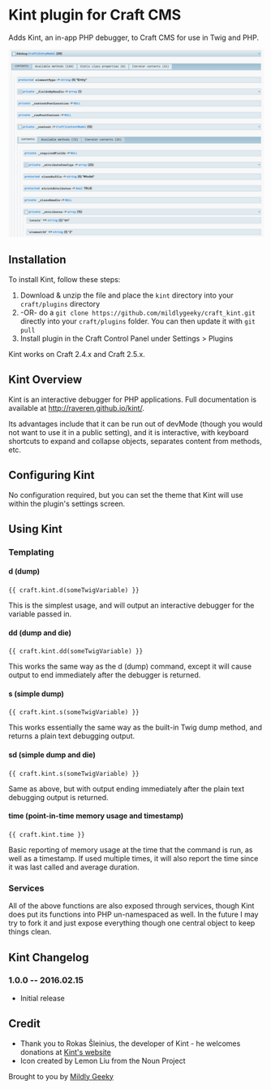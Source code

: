 # Kint plugin for Craft CMS

Adds Kint, an in-app PHP debugger, to Craft CMS for use in Twig and PHP.

![Screenshot](kint/resources/screenshots/screenshot.png)

## Installation

To install Kint, follow these steps:

1. Download & unzip the file and place the `kint` directory into your `craft/plugins` directory
2.  -OR- do a `git clone https://github.com/mildlygeeky/craft_kint.git` directly into your `craft/plugins` folder.  You can then update it with `git pull`
3. Install plugin in the Craft Control Panel under Settings > Plugins

Kint works on Craft 2.4.x and Craft 2.5.x.

## Kint Overview

Kint is an interactive debugger for PHP applications. Full documentation is available at http://raveren.github.io/kint/.

Its advantages include that it can be run out of devMode (though you would not want to use it in a public setting), and
it is interactive, with keyboard shortcuts to expand and collapse objects, separates content from methods, etc.

## Configuring Kint

No configuration required, but you can set the theme that Kint will use within the plugin's settings screen.

## Using Kint

### Templating

#### d (dump)

`{{ craft.kint.d(someTwigVariable) }}`

This is the simplest usage, and will output an interactive debugger for the variable passed in.

#### dd (dump and die)

`{{ craft.kint.dd(someTwigVariable) }}`

This works the same way as the d (dump) command, except it will cause output to end immediately after the debugger is returned.

#### s (simple dump)

`{{ craft.kint.s(someTwigVariable) }}`

This works essentially the same way as the built-in Twig dump method, and returns a plain text debugging output.

#### sd (simple dump and die)

`{{ craft.kint.s(someTwigVariable) }}`

Same as above, but with output ending immediately after the plain text debugging output is returned.

#### time (point-in-time memory usage and timestamp)

`{{ craft.kint.time }}`

Basic reporting of memory usage at the time that the command is run, as well as a timestamp. If used multiple times,
it will also report the time since it was last called and average duration.

### Services

All of the above functions are also exposed through services, though Kint does put its functions
into PHP un-namespaced as well. In the future I may try to fork it and just expose everything though
one central object to keep things clean.

## Kint Changelog

### 1.0.0 -- 2016.02.15

* Initial release

## Credit

* Thank you to Rokas Šleinius, the developer of Kint - he welcomes donations at [Kint's website](http://raveren.github.io/kint/)
* Icon created by Lemon Liu from the Noun Project

Brought to you by [Mildly Geeky](https://www.mildlygeeky.com)
